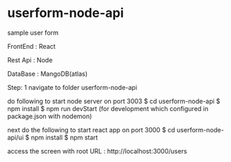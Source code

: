 # userform-node-api
sample user form 

FrontEnd :  React

Rest Api : Node

DataBase : MangoDB(atlas)

Step: 1 
navigate to folder userform-node-api

do following to start node server on port 3003
$ cd userform-node-api
$ npm install
$ npm run devStart  (for development which configured in package.json with nodemon)


next do the following to start react app on port 3000
$ cd userform-node-api/ui
$ npm install
$ npm start

access the screen with root URL : http://localhost:3000/users
